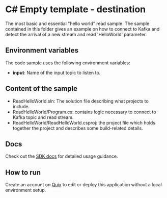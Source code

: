 # C# Empty template - destination
The most basic and essential "hello world" read sample. The sample contained in this folder gives an example on how to connect to Kafka and detect the arrival of a new stream and read 'HelloWorld' parameter.

## Environment variables

The code sample uses the following environment variables:

- **input**: Name of the input topic to listen to.

## Content of the sample
- ReadHelloWorld.sln: The solution file describing what projects to include.
- ReadHelloWorld/Program.cs: contains logic necessary to connect to Kafka topic and read stream.
- ReadHelloWorld/ReadHelloWorld.csproj: the project file which holds together the project and describes some build-related details.

## Docs

Check out the [SDK docs](https://quix.ai/docs/sdk/introduction.html) for detailed usage guidance.

## How to run
Create an account on [Quix](https://portal.platform.quix.ai/self-sign-up?xlink=github) to edit or deploy this application without a local environment setup.
